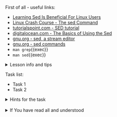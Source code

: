 First of all - useful links:

- [Learning Sed Is Beneficial For Linux Users](https://www.youtube.com/watch?v=EACe7aiGczw)
- [Linux Crash Course - The sed Command](https://www.youtube.com/watch?v=nXLnx8ncZyE)
- [tutorialspoint.com - SED tutorial](https://www.tutorialspoint.com/sed/index.htm)
- [digitalocean.com - The Basics of Using the Sed](https://www.digitalocean.com/community/tutorials/the-basics-of-using-the-sed-stream-editor-to-manipulate-text-in-linux)
- [gnu.org - sed, a stream editor](https://www.gnu.org/software/sed/manual/sed.html)
- [gnu.org - sed commands](https://www.gnu.org/software/sed/manual/html_node/sed-commands-list.html)
- `man grep`{{exec}}
- `man sed`{{exec}}

<details><summary>Lesson info and tips</summary>
<pre>
  <b>sed</b> - stream editor
<u>SYNOPSIS:</u>
  sed [-n] script [file...]
  sed [-n] -e script [-e script]... [-f script_file]... [file...]
  sed [-n] [-e script]... -f script_file [-f script_file]... [file...]
<br>
  <b>grep</b> - search a file for a pattern
<u>SYNOPSIS:</u>
  grep [-E|-F] [-c|-l|-q] [-insvx] -e pattern_list [-e pattern_list]... [-f pattern_file]... [file...]
  grep [-E|-F] [-c|-l|-q] [-insvx] [-e pattern_list]... -f pattern_file [-f pattern_file]... [file...]
  grep [-E|-F] [-c|-l|-q] [-insvx] pattern_list [file...]
</pre>
</details>

Task list:
- Task 1
- Task 2

<details><summary>Hints for the task</summary>
<pre>
<strong>Task 1:</strong>
  $ cmd1
  $ echo ${string:7:3}
<br>
<strong>Task 2:</strong>
  $ echo ${#string}
  $ string=
</pre>
</details>
<br>
<details><summary>If You have read all and understood</summary>
<pre>
`touch IReadAllAndUndnderstood`{{exec}}
</pre>
